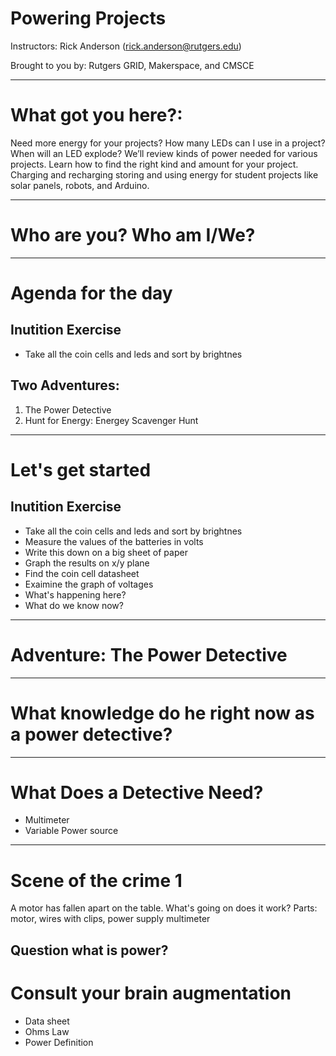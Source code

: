 # Powering Projects

Instructors:
Rick Anderson (rick.anderson@rutgers.edu)

Brought to you by:
Rutgers GRID, Makerspace, and CMSCE

---
# What got you here?:

Need more energy for your projects? How many LEDs can I use in a project? When will an LED explode? We’ll review kinds of power needed for various projects. Learn how to find the right kind and amount for your project. Charging and recharging storing and using energy for student projects like solar panels, robots, and Arduino. 

---
# Who are you? Who am I/We?

---
# Agenda for the day
## Inutition Exercise
* Take all the coin cells and leds and sort by brightnes

## Two Adventures:
1. The Power Detective
2. Hunt for Energy: Energey Scavenger Hunt

---
# Let's get started
 ## Inutition Exercise
* Take all the coin cells and leds and sort by brightnes
* Measure the values of the batteries in volts
* Write this down on a big sheet of paper
* Graph the results on x/y plane
* Find the coin cell datasheet 
* Exaimine the graph of voltages
* What's happening here?
* What do we know now?

---
# Adventure: The Power Detective
---
# What knowledge do he right now as a power detective?
---
# What Does a Detective Need?
* Multimeter
* Variable Power source
---
# Scene of the crime 1
A motor has fallen apart on the table. What's going on does it work?
Parts: motor, wires with clips, power supply multimeter

Question what is power?
---
# Consult your brain augmentation
* Data sheet
* Ohms Law
* Power Definition

